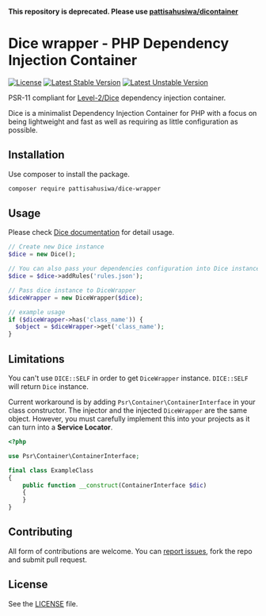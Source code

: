**This repository is deprecated. Please use [pattisahusiwa/dicontainer](https://github.com/pattisahusiwa/dicontainer)**


# Dice wrapper - PHP Dependency Injection Container

[![License](https://poser.pugx.org/pattisahusiwa/dice-wrapper/license)](//packagist.org/packages/pattisahusiwa/dice-wrapper)
[![Latest Stable Version](https://poser.pugx.org/pattisahusiwa/dice-wrapper/v)](//packagist.org/packages/pattisahusiwa/dice-wrapper)
[![Latest Unstable Version](https://poser.pugx.org/pattisahusiwa/dice-wrapper/v/unstable)](//packagist.org/packages/pattisahusiwa/dice-wrapper)

PSR-11 compliant for [Level-2/Dice](https://github.com/Level-2/Dice) dependency injection container.

Dice is a minimalist Dependency Injection Container for PHP with a focus on being lightweight and fast as well as requiring as little configuration as possible.

## Installation
Use composer to install the package.
````bash
composer require pattisahusiwa/dice-wrapper
````

## Usage
Please check [Dice documentation](https://github.com/Level-2/Dice) for detail usage.

````php
// Create new Dice instance
$dice = new Dice();

// You can also pass your dependencies configuration into Dice instance
$dice = $dice->addRules('rules.json');

// Pass dice instance to DiceWrapper
$diceWrapper = new DiceWrapper($dice);

// example usage
if ($diceWrapper->has('class_name')) {
  $object = $diceWrapper->get('class_name');
}
````

## Limitations
You can't use `DICE::SELF` in order to get `DiceWrapper` instance. `DICE::SELF` will return `Dice` instance.

Current workaround is by adding `Psr\Container\ContainerInterface` in your class constructor. The injector and the injected `DiceWrapper` are the same object. However, you must carefully implement this into your projects as it can turn into a **Service Locator**.
````php
<?php

use Psr\Container\ContainerInterface;

final class ExampleClass
{
    public function __construct(ContainerInterface $dic)
    {
    }
}
````

## Contributing
All form of contributions are welcome. You can [report issues](https://github.com/pattisahusiwa/dice-wrapper/issues), fork the repo and submit pull request.

## License
See the [LICENSE](https://github.com/pattisahusiwa/dice-wrapper/blob/master/LICENSE) file.
